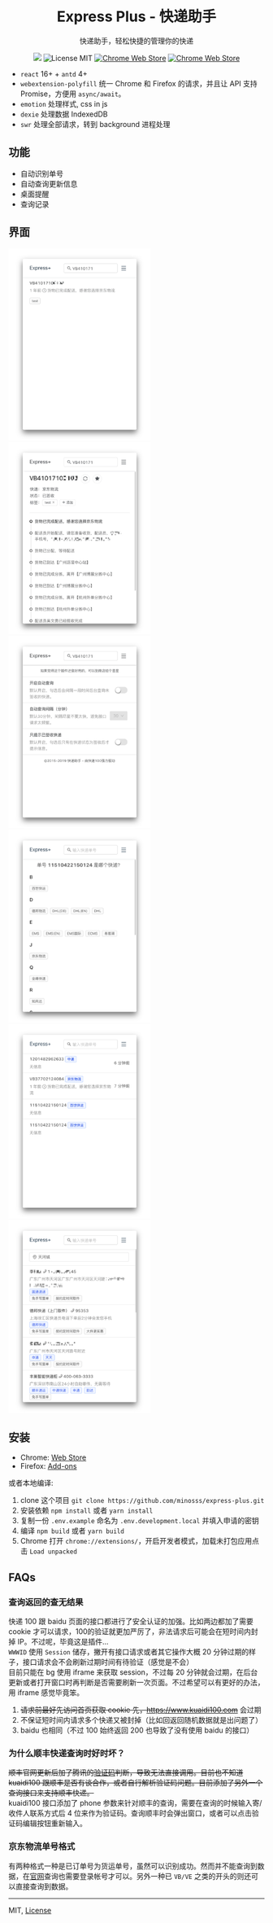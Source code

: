 <div align="center">
  <h1>Express Plus - 快递助手</h1>
</div>

<div align="center">

快递助手，轻松快捷的管理你的快递

![](https://img.shields.io/badge/FUCK-%E6%89%AB%E7%A0%81%E7%99%BB%E5%BD%95-blue)
![License MIT](https://img.shields.io/github/license/minosss/express-plus)
[![Chrome Web Store](https://img.shields.io/chrome-web-store/v/hghlokkgbicmblinhepcibacaiegldeg)][cws]
[![Chrome Web Store](https://img.shields.io/chrome-web-store/users/hghlokkgbicmblinhepcibacaiegldeg)][cws]

</div>

- `react` 16+ + `antd` 4+
- `webextension-polyfill` 统一 Chrome 和 Firefox 的请求，并且让 API 支持 Promise，方便用 `async/await`。
- `emotion` 处理样式, css in js
- `dexie` 处理数据 IndexedDB
- `swr` 处理全部请求，转到 background 进程处理

## 功能

- 自动识别单号
- 自动查询更新信息
- 桌面提醒
- 查询记录

## 界面

<div>
  <img src='./screenshots/1.png' width=280>
  <img src='./screenshots/2.png' width=280>
  <img src='./screenshots/3.png' width=280>
  <img src='./screenshots/4.png' width=280>
  <img src='./screenshots/5.png' width=280>
  <img src='./screenshots/6.png' width=280>
</div>

## 安装

- Chrome: [Web Store][cws]
- Firefox: [Add-ons][amo]

或者本地编译:

1. clone 这个项目 `git clone https://github.com/minosss/express-plus.git`
2. 安装依赖 `npm install` 或者 `yarn install`
3. 复制一份 `.env.example` 命名为 `.env.development.local` 并填入申请的密钥
4. 编译 `npm build` 或者 `yarn build`
5. Chrome 打开 `chrome://extensions/`，开启开发者模式，加载未打包应用点击 `Load unpacked`

## FAQs

### 查询返回的查无结果

快递 100 跟 baidu 页面的接口都进行了安全认证的加强。比如两边都加了需要 cookie 才可以请求，100的验证就更加严厉了，非法请求后可能会在短时间内封掉 IP。不过呢，毕竟这是插件...<br>
`WWWID` 使用 `Session` 储存，撇开有接口请求或者其它操作大概 20 分钟过期的样子，接口请求会不会刷新过期时间有待验证（感觉是不会）<br>
目前只能在 bg 使用 iframe 来获取 session，不过每 20 分钟就会过期，在后台更新或者打开窗口时再判断是否需要刷新一次页面。不过希望可以有更好的办法，用 iframe 感觉毕竟笨。

1. ~~请求前最好先访问首页获取 cookie 先，https://www.kuaidi100.com~~ 会过期
2. 不保证短时间内请求多个快递又被封掉（比如回返回随机数据就是出问题了）
3. baidu 也相同（不过 100 始终返回 200 也导致了没有使用 baidu 的接口）

### 为什么顺丰快递查询时好时坏？

~~顺丰官网更新后加了腾讯的[验证码](https://cloud.tencent.com/product/captcha)判断，导致无法直接调用。目前也不知道 kuaidi100 跟顺丰是否有谈合作，或者自行解析验证码问题。目前添加了另外一个查询接口来支持顺丰快递。~~ <br>
kuaidi100 接口添加了 phone 参数来针对顺丰的查询，需要在查询的时候输入寄/收件人联系方式后 4 位来作为验证码。查询顺丰时会弹出窗口，或者可以点击验证码编辑按钮重新输入。

### 京东物流单号格式

有两种格式一种是已订单号为货运单号，虽然可以识别成功。然而并不能查询到数据，在[官网](http://www.jdwl.com)查询也需要登录帐号才可以。另外一种已 `VB/VE` 之类的开头的则还可以直接查询到数据。


---
MIT, [License](LICENSE)

[cws]: https://chrome.google.com/webstore/detail/hghlokkgbicmblinhepcibacaiegldeg 'Chrome Web Store'
[amo]: https://addons.mozilla.org/en-US/firefox/addon/express-plus/ 'Firefox Add-ons'
